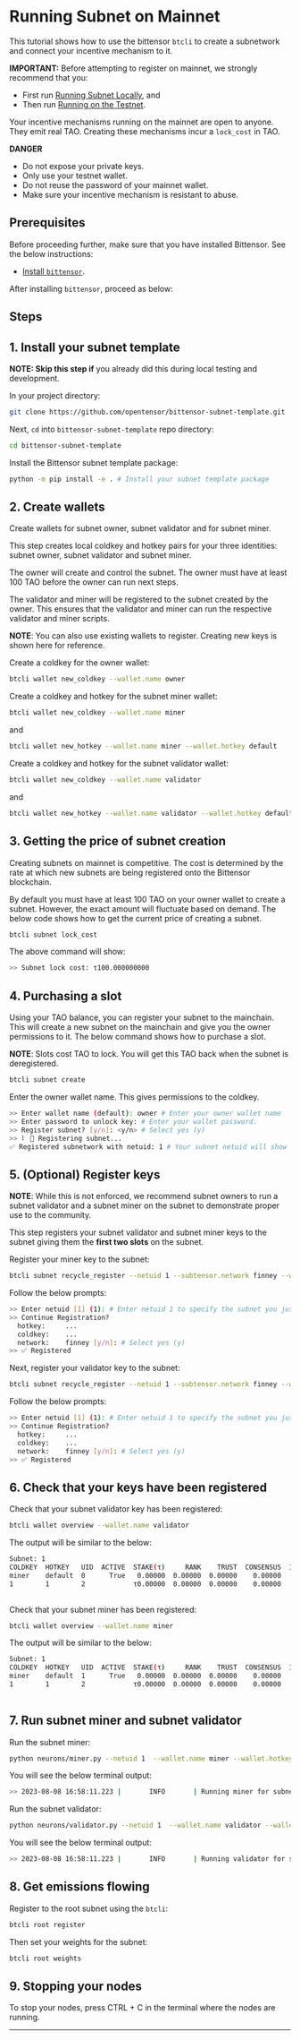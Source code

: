 # Running Subnet on Mainnet

This tutorial shows how to use the bittensor `btcli` to create a subnetwork and connect your incentive mechanism to it.

**IMPORTANT:** Before attempting to register on mainnet, we strongly recommend that you:
- First run [Running Subnet Locally](running_on_staging.md), and
- Then run [Running on the Testnet](running_on_testnet.md).

Your incentive mechanisms running on the mainnet are open to anyone. They emit real TAO. Creating these mechanisms incur a `lock_cost` in TAO.

**DANGER**
- Do not expose your private keys.
- Only use your testnet wallet.
- Do not reuse the password of your mainnet wallet.
- Make sure your incentive mechanism is resistant to abuse.

## Prerequisites

Before proceeding further, make sure that you have installed Bittensor. See the below instructions:

- [Install `bittensor`](https://github.com/opentensor/bittensor#install).

After installing `bittensor`, proceed as below:

## Steps

## 1. Install your subnet template

**NOTE: Skip this step if** you already did this during local testing and development.

In your project directory:

```bash
git clone https://github.com/opentensor/bittensor-subnet-template.git
```

Next, `cd` into `bittensor-subnet-template` repo directory:

```bash
cd bittensor-subnet-template
```

Install the Bittensor subnet template package:

```bash
python -m pip install -e . # Install your subnet template package
```

## 2. Create wallets

Create wallets for subnet owner, subnet validator and for subnet miner.

This step creates local coldkey and hotkey pairs for your three identities: subnet owner, subnet validator and subnet miner.

The owner will create and control the subnet. The owner must have at least 100  TAO before the owner can run next steps.

The validator and miner will be registered to the subnet created by the owner. This ensures that the validator and miner can run the respective validator and miner scripts.

**NOTE**: You can also use existing wallets to register. Creating new keys is shown here for reference.

Create a coldkey for the owner wallet:

```bash
btcli wallet new_coldkey --wallet.name owner
```

Create a coldkey and hotkey for the subnet miner wallet:
```bash
btcli wallet new_coldkey --wallet.name miner
```

and

```bash
btcli wallet new_hotkey --wallet.name miner --wallet.hotkey default
```

Create a coldkey and hotkey for the subnet validator wallet:

```bash
btcli wallet new_coldkey --wallet.name validator
```

and

```bash
btcli wallet new_hotkey --wallet.name validator --wallet.hotkey default
```

## 3. Getting the price of subnet creation

Creating subnets on mainnet is competitive. The cost is determined by the rate at which new subnets are being registered onto the Bittensor blockchain.

By default you must have at least 100 TAO on your owner wallet to create a subnet. However, the exact amount will fluctuate based on demand. The below code shows how to get the current price of creating a subnet.

```bash
btcli subnet lock_cost
```

The above command will show:

```bash
>> Subnet lock cost: τ100.000000000
```

## 4. Purchasing a slot

Using your TAO balance, you can register your subnet to the mainchain. This will create a new subnet on the mainchain and give you the owner permissions to it. The below command shows how to purchase a slot.

**NOTE**: Slots cost TAO to lock. You will get this TAO back when the subnet is deregistered.

```bash
btcli subnet create
```

Enter the owner wallet name. This gives permissions to the coldkey.

```bash
>> Enter wallet name (default): owner # Enter your owner wallet name
>> Enter password to unlock key: # Enter your wallet password.
>> Register subnet? [y/n]: <y/n> # Select yes (y)
>> ⠇ 📡 Registering subnet...
✅ Registered subnetwork with netuid: 1 # Your subnet netuid will show here, save this for later.
```

## 5. (Optional) Register keys

**NOTE**: While this is not enforced, we recommend subnet owners to run a subnet validator and a subnet miner on the subnet to demonstrate proper use to the community.

This step registers your subnet validator and subnet miner keys to the subnet giving them the **first two slots** on the subnet.

Register your miner key to the subnet:

```bash
btcli subnet recycle_register --netuid 1 --subtensor.network finney --wallet.name miner --wallet.hotkey default
```

Follow the below prompts:

```bash
>> Enter netuid [1] (1): # Enter netuid 1 to specify the subnet you just created.
>> Continue Registration?
  hotkey:     ...
  coldkey:    ...
  network:    finney [y/n]: # Select yes (y)
>> ✅ Registered
```

Next, register your validator key to the subnet:

```bash
btcli subnet recycle_register --netuid 1 --subtensor.network finney --wallet.name validator --wallet.hotkey default
```

Follow the below prompts:

```bash
>> Enter netuid [1] (1): # Enter netuid 1 to specify the subnet you just created.
>> Continue Registration?
  hotkey:     ...
  coldkey:    ...
  network:    finney [y/n]: # Select yes (y)
>> ✅ Registered
```

## 6. Check that your keys have been registered

Check that your subnet validator key has been registered:

```bash
btcli wallet overview --wallet.name validator
```

The output will be similar to the below:

```bash
Subnet: 1
COLDKEY  HOTKEY   UID  ACTIVE  STAKE(τ)     RANK    TRUST  CONSENSUS  INCENTIVE  DIVIDENDS  EMISSION(ρ)   VTRUST  VPERMIT  UPDATED  AXON  HOTKEY_SS58
miner    default  0      True   0.00000  0.00000  0.00000    0.00000    0.00000    0.00000            0  0.00000                14  none  5GTFrsEQfvTsh3WjiEVFeKzFTc2xcf…
1        1        2            τ0.00000  0.00000  0.00000    0.00000    0.00000    0.00000           ρ0  0.00000
                                                                          Wallet balance: τ0.0
```

Check that your subnet miner has been registered:

```bash
btcli wallet overview --wallet.name miner
```

The output will be similar to the below:

```bash
Subnet: 1
COLDKEY  HOTKEY   UID  ACTIVE  STAKE(τ)     RANK    TRUST  CONSENSUS  INCENTIVE  DIVIDENDS  EMISSION(ρ)   VTRUST  VPERMIT  UPDATED  AXON  HOTKEY_SS58
miner    default  1      True   0.00000  0.00000  0.00000    0.00000    0.00000    0.00000            0  0.00000                14  none  5GTFrsEQfvTsh3WjiEVFeKzFTc2xcf…
1        1        2            τ0.00000  0.00000  0.00000    0.00000    0.00000    0.00000           ρ0  0.00000
                                                                          Wallet balance: τ0.0
```

## 7. Run subnet miner and subnet validator

Run the subnet miner:

```bash
python neurons/miner.py --netuid 1  --wallet.name miner --wallet.hotkey default --logging.debug
```

You will see the below terminal output:

```bash
>> 2023-08-08 16:58:11.223 |       INFO       | Running miner for subnet: 1 on network: wss://entrypoint-finney.opentensor.ai:443 with config: ...
```

Run the subnet validator:

```bash
python neurons/validator.py --netuid 1  --wallet.name validator --wallet.hotkey default --logging.debug
```

You will see the below terminal output:

```bash
>> 2023-08-08 16:58:11.223 |       INFO       | Running validator for subnet: 1 on network: wss://entrypoint-finney.opentensor.ai:443 with config: ...
```

## 8. Get emissions flowing

Register to the root subnet using the `btcli`:

```bash
btcli root register
```

Then set your weights for the subnet:

```bash
btcli root weights
```

## 9. Stopping your nodes

To stop your nodes, press CTRL + C in the terminal where the nodes are running.

---
